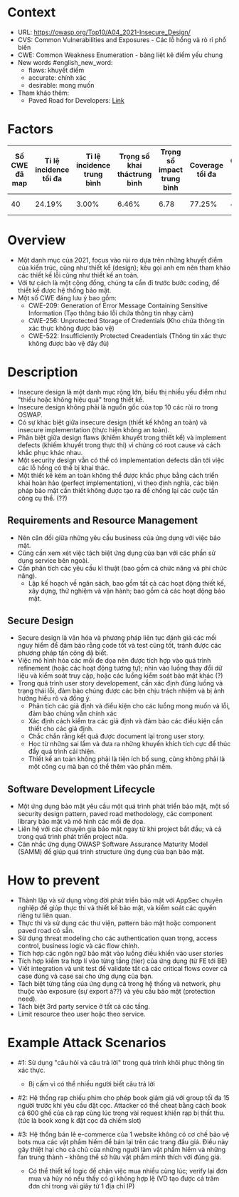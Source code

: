 # Context
- URL: https://owasp.org/Top10/A04_2021-Insecure_Design/
- CVS: Common Vulnerabilities and Exposures - Các lỗ hổng và rò rỉ phổ biến
- CWE: Common Weakness Enumeration - bảng liệt kê điểm yếu chung
- New words #english_new_word:
  - flaws: khuyết điểm
  - accurate: chính xác
  - desirable: mong muốn
- Tham khảo thêm:
  - Paved Road for Developers: [Link](https://www.datatheorem.com/solutions/paved-road-for-developers)


# Factors
|Số CWE đã map   |Tỉ lệ incidence tối đa   |Tỉ lệ incidence trung bình  | Trọng số khai tháctrung bình  | Trọng số impact trung bình   | Coverage tối đa  | Coverage trung bình  |   Số lần xuất hiện |Tổng số CVEs|
|---|---|---|---|---|---|---|---|---|
|  40 | 24.19%   |3.00%   | 6.46%   | 6.78   | 77.25%   | 42.51%   | 262 407  | 2 691  |

# Overview
- Một danh mục của 2021, focus vào rủi ro dựa trên những khuyết điểm của kiến trúc, cũng như thiết kế (design); kêu gọi anh em nên tham khảo các thiết kế lỗi cũng như thiết kế an toàn.
- Với tư cách là một cộng đồng, chúng ta cần đi trước bước coding, để thiết kế được hệ thống bảo mật.
- Một số CWE đáng lưu ý bao gồm:
  - CWE-209: Generation of Error Message Containing Sensitive Information (Tạo thông báo lỗi chứa thông tin nhạy cảm)
  - CWE-256: Unprotected Storage of Credentials (Kho chứa thông tin xác thực không được bảo vệ)
  - CWE-522: Insufficiently Protected Creadentials (Thông tin xác thực không được bảo vệ đầy đủ)

# Description
- Insecure design là một danh mục rộng lớn, biểu thị nhiều yếu điểm như "thiếu hoặc không hiệu quả" trong thiết kế.
- Insecure design không phải là nguồn gốc của top 10 các rủi ro trong OSWAP.
- Có sự khác biệt giữa insecure design (thiết kế không an toàn) và insecure implementation (thực hiện không an toàn).
- Phân biệt giữa design flaws (khiếm khuyết trong thiết kế) và implement defects (khiếm khuyết trong thực thi) vì chúng có root cause và cách khắc phục khác nhau.
- Một security design vẫn có thể có implementation defects dẫn tới việc các lỗ hổng có thể bị khai thác.
- Một thiết kế kém an toàn không thể được khắc phục bằng cách triển khai hoàn hảo (perfect implementation), vì theo định nghĩa, các biện pháp bảo mật cần thiết không được tạo ra để chống lại các cuộc tấn công cụ thể. (??)

## Requirements and Resource Management
- Nên cân đối giữa những yêu cầu business của ứng dụng với việc bảo mật.
- Cũng cần xem xét việc tách biệt ứng dụng của bạn với các phần sử dụng service bên ngoài.
- Cần phân tích các yêu cầu kĩ thuật (bao gồm cả chức năng và phi chức năng). 
  - Lập kế hoạch về ngân sách, bao gồm tất cả các hoạt động thiết kế, xây dựng, thử nghiệm và vận hành; bao gồm cả các hoạt động bảo mật.

## Secure Design
- Secure design là văn hóa và phương pháp liên tục đánh giá các mối nguy hiểm để đảm bảo rằng code tốt và test cũng tốt, tránh được các phương pháp tấn công đã biết.
- Việc mô hình hóa các mối đe dọa nên được tích hợp vào quá trình refinement (hoặc các hoạt động tương tự); nhìn vào luồng thay đổi dữ liệu và kiểm soát truy cập, hoặc các luồng kiểm soát bảo mật khác (?)
- Trong quá trình user story developement, cần xác định đúng luồng và trạng thái lỗi, đảm bảo chúng được các bên chịu trách nhiệm và bị ảnh hưởng hiểu rõ và đồng ý.
  - Phân tích các giả định và điều kiện cho các luồng mong muốn và lỗi, đảm bảo chúng vẫn chính xác
  - Xác định cách kiểm tra các giả định và đảm bảo các điều kiện cần thiết cho các giả định.
  - Chắc chắn rằng kết quả được document lại trong user story.
  - Học từ những sai lầm và đưa ra những khuyến khích tích cực để thúc đẩy quá trình cải thiện.
  - Thiết kế an toàn không phải là tiện ích bổ sung, cũng không phải là một công cụ mà bạn có thể thêm vào phần mềm.

## Software Development Lifecycle
- Một ứng dụng bảo mật yêu cầu một quá trình phát triển bảo mật, một số security design pattern, paved road methodology, các component library bảo mật và mô hình các mối đe dọa.
- Liên hệ với các chuyên gia bảo mật ngay từ khi project bắt đầu; và cả trong quá trình phát triển project nữa.
- Cân nhắc ứng dụng OWASP Software Assurance Maturity Model (SAMM) để giúp quá trình structure ứng dụng của bạn bảo mật.

# How to prevent
- Thành lập và sử dụng vòng đời phát triển bảo mật với AppSec chuyên nghiệp để giúp thực thi và thiết kế bảo mật, và kiểm soát các quyền riêng tư liên quan.
- Thực thi và sử dụng các thư viện, pattern bảo mật hoặc component paved road có sẵn.
- Sử dụng threat modeling cho các authentication quan trọng, access control, business logic và các flow chính.
- Tích hợp các ngôn ngữ bảo mật vào luồng điều khiển vào user stories
- Tích hợp kiểm tra hợp lí vào từng tầng (tier) của ứng dụng (từ FE tới BE)
- Viết integration và unit test để validate tất cả các critical flows cover cả case đúng và case sai cho ứng dụng của bạn.
- Tách biệt từng tầng của ứng dụng cả trong hệ thống và network, phụ thuộc vào exposure (sự export à??) và yêu cầu bảo mật (protection need).
- Tách biệt 3rd party service ở tất cả các tầng.
- Limit resource theo user hoặc theo service.

# Example Attack Scenarios
- #1: Sử dụng "câu hỏi và câu trả lời" trong quá trình khôi phục thông tin xác thực.
  - Bị cấm vì có thể nhiều người biết câu trả lời

- #2: Hệ thống rạp chiếu phim cho phép book giảm giá với group tối đa 15 người trước khi yêu cầu đặt cọc. Attacker có thể cheat bằng cách book cả 600 ghế của cả rạp cùng lúc trong vài request khiến rạp bị thất thu. (tức là book xong k đặt cọc đã chiếm slot)

- #3: Hệ thống bán lẻ e-commerce của 1 website không có cơ chế bảo vệ bots mua các vật phẩm hiếm để bán lại trên các trang đấu giá. Điều này gây thiệt hại cho cả chủ của những người làm vật phẩm hiếm và những fan trung thành - không thể sở hữu vật phẩm mình thích với đúng giá.
  - Có thể thiết kế logic để chặn việc mua nhiều cùng lúc; verify lại đơn mua và hủy nó nếu thấy có gì không hợp lệ (VD tạo được cả trăm đơn chỉ trong vài giây từ 1 địa chỉ IP)
  
